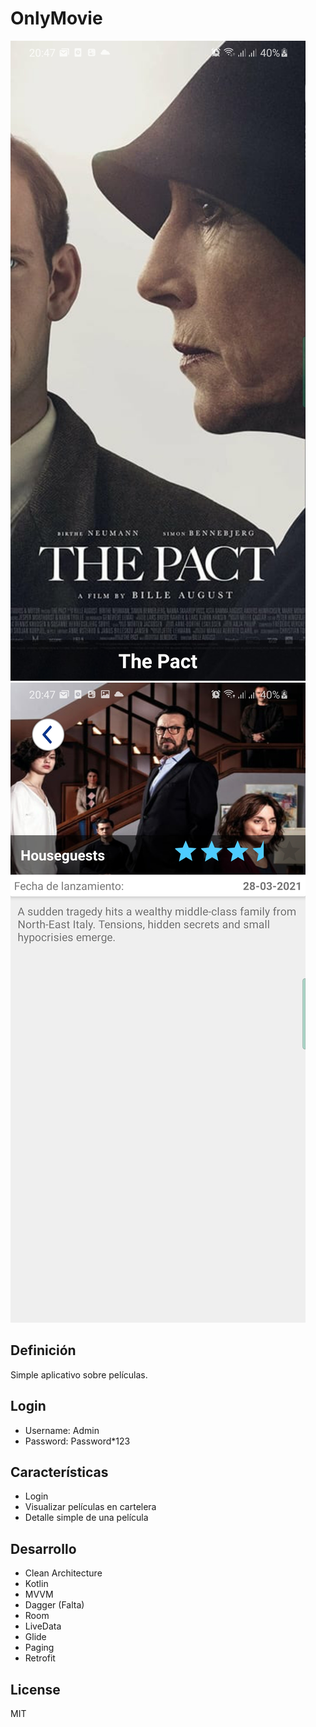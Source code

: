 # OnlyMovie
![Home](Images/onlymovie_home.jpg) ![Detail](Images/onlymovie_detail.jpg)

## Definición
Simple aplicativo sobre películas.

## Login
- Username: Admin
- Password: Password*123

## Características
- Login
- Visualizar películas en cartelera
- Detalle simple de una película

## Desarrollo
- Clean Architecture
- Kotlin
- MVVM
- Dagger (Falta)
- Room
- LiveData
- Glide
- Paging
- Retrofit

## License

MIT
 
